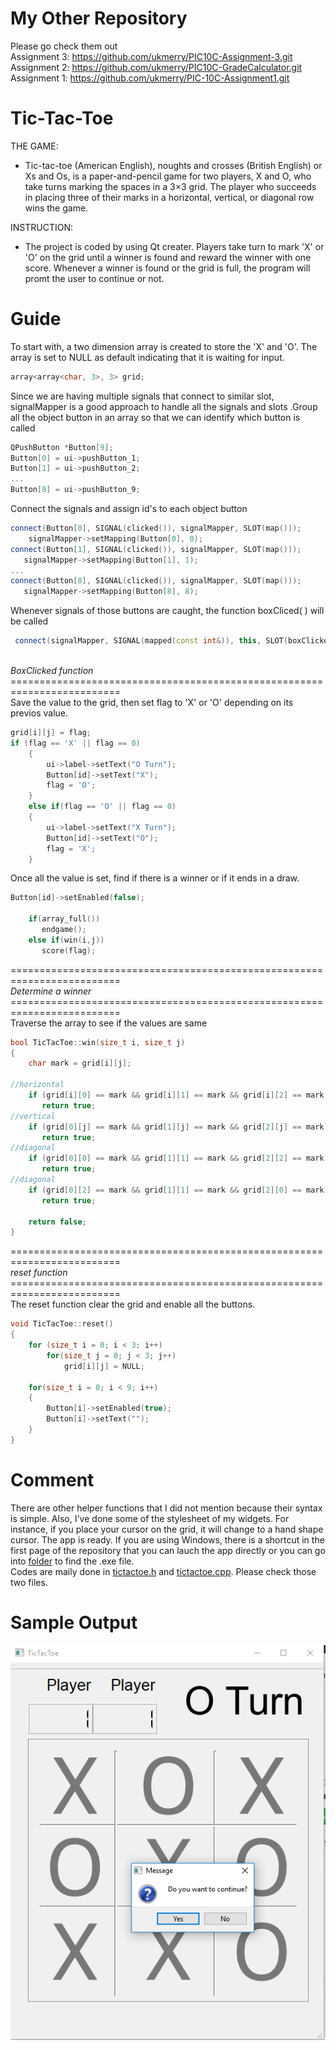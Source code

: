# My Other Repository
Please go check them out
\
Assignment 3: https://github.com/ukmerry/PIC10C-Assignment-3.git
\
Assignment 2: https://github.com/ukmerry/PIC10C-GradeCalculator.git
\
Assignment 1: https://github.com/ukmerry/PIC-10C-Assignment1.git

# Tic-Tac-Toe

THE GAME:
* Tic-tac-toe (American English), noughts and crosses (British English) or Xs and Os, is a paper-and-pencil game for two players, X and O, who take turns marking the spaces in a 3×3 grid. The player who succeeds in placing three of their marks in a horizontal, vertical, or diagonal row wins the game.

INSTRUCTION:
* The project is coded by using Qt creater. Players take turn to mark 'X' or 'O' on the grid until a winner is found and reward the winner with one score. Whenever a winner is found or the grid is full, the program will promt the user to continue or not.

# Guide

To start with, a two dimension array is created to store the 'X' and 'O'. The array is set to NULL as default indicating that it is waiting for input.

```c++
array<array<char, 3>, 3> grid;
```

Since we are having multiple signals that connect to similar slot, signalMapper is a good approach to handle all the signals and slots
.Group all the object button in an array so that we can identify which button is called

```c++
QPushButton *Button[9];
Button[0] = ui->pushButton_1;
Button[1] = ui->pushButton_2;
...
Button[8] = ui->pushButton_9;
```
Connect the signals and assign id's to each object button
```c++
connect(Button[0], SIGNAL(clicked()), signalMapper, SLOT(map()));
    signalMapper->setMapping(Button[0], 0);
connect(Button[1], SIGNAL(clicked()), signalMapper, SLOT(map()));
   signalMapper->setMapping(Button[1], 1);
...
connect(Button[8], SIGNAL(clicked()), signalMapper, SLOT(map()));
   signalMapper->setMapping(Button[8], 8);
```
Whenever signals of those buttons are caught, the function boxCliced( ) will be called
```c++
 connect(signalMapper, SIGNAL(mapped(const int&)), this, SLOT(boxClicked(const int&)));
``` 
\
*BoxClicked function*
\=========================================================================\
Save the value to the grid, then set flag to 'X' or 'O' depending on its previos value.
```c++
grid[i][j] = flag;
if (flag == 'X' || flag == 0)
    {
        ui->label->setText("O Turn");
        Button[id]->setText("X");
        flag = 'O';
    }
    else if(flag == 'O' || flag == 0)
    {
        ui->label->setText("X Turn");
        Button[id]->setText("O");
        flag = 'X';
    }
```
Once all the value is set, find if there is a winner or if it ends in a draw.
```c++
Button[id]->setEnabled(false);

    if(array_full())
       endgame();
    else if(win(i,j))
       score(flag);
```

\=========================================================================\
*Determine a winner*
\=========================================================================\
Traverse the array to see if the values are same
```c++
bool TicTacToe::win(size_t i, size_t j)
{
    char mark = grid[i][j];

//horizontal
    if (grid[i][0] == mark && grid[i][1] == mark && grid[i][2] == mark)
       return true;
//vertical
    if (grid[0][j] == mark && grid[1][j] == mark && grid[2][j] == mark)
       return true;
//diagonal
    if (grid[0][0] == mark && grid[1][1] == mark && grid[2][2] == mark)
       return true;
//diagonal
    if (grid[0][2] == mark && grid[1][1] == mark && grid[2][0] == mark)
       return true;

    return false;
}
```
\=========================================================================\
*reset function*
\=========================================================================\
The reset function clear the grid and enable all the buttons.
```c++
void TicTacToe::reset()
{
    for (size_t i = 0; i < 3; i++)
        for(size_t j = 0; j < 3; j++)
            grid[i][j] = NULL;

    for(size_t i = 0; i < 9; i++)
    {
        Button[i]->setEnabled(true);
        Button[i]->setText("");
    }
}
```
# Comment
There are other helper functions that I did not mention because their syntax is simple. Also, I've done some of the stylesheet of my widgets. For instance, if you place your cursor on the grid, it will change to a hand shape cursor. The app is ready. If you are using Windows, there is a shortcut in the first page of the repository that you can lauch the app directly or you can go into [folder](build-TicTacToe-Desktop_Qt_5_6_2_MinGW_32bit-Release/release) to find the .exe file.\
Codes are maily done in [tictactoe.h](TicTacToe/tictactoe.h) and [tictactoe.cpp](TicTacToe/tictactoe.cpp). Please check those two files.

# Sample Output
![](Capture.PNG)
